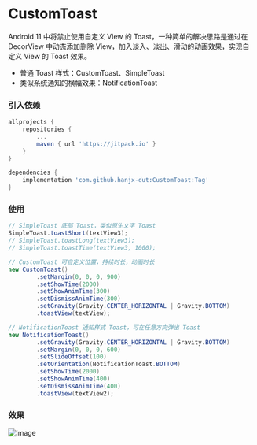 # CustomToast

Android 11 中将禁止使用自定义 View 的 Toast，一种简单的解决思路是通过在 DecorView 中动态添加删除 View，加入淡入、淡出、滑动的动画效果，实现自定义 View 的 Toast 效果。

+ 普通 Toast 样式：CustomToast、SimpleToast
+ 类似系统通知的横幅效果：NotificationToast

### 引入依赖

```groovy
allprojects {
    repositories {
        ...
        maven { url 'https://jitpack.io' }
    }
}
```

```groovy
dependencies {
    implementation 'com.github.hanjx-dut:CustomToast:Tag'
}
```


### 使用

```Java
// SimpleToast 底部 Toast，类似原生文字 Toast
SimpleToast.toastShort(textView3);
// SimpleToast.toastLong(textView3);
// SimpleToast.toastTime(textView3, 1000);

// CustomToast 可自定义位置，持续时长，动画时长
new CustomToast()
        .setMargin(0, 0, 0, 900)
        .setShowTime(2000)
        .setShowAnimTime(300)
        .setDismissAnimTime(300)
        .setGravity(Gravity.CENTER_HORIZONTAL | Gravity.BOTTOM)
        .toastView(textView);

// NotificationToast 通知样式 Toast，可在任意方向弹出 Toast
new NotificationToast()
        .setGravity(Gravity.CENTER_HORIZONTAL | Gravity.BOTTOM)
        .setMargin(0, 0, 0, 600)
        .setSlideOffset(100)
        .setOrientation(NotificationToast.BOTTOM)
        .setShowTime(2000)
        .setShowAnimTime(400)
        .setDismissAnimTime(400)
        .toastView(textView2);
```

### 效果

![image](https://github.com/hanjx-dut/CustomToast/blob/master/demo.gif)

